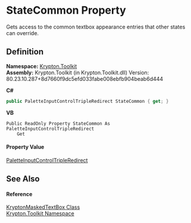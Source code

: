 # StateCommon Property


Gets access to the common textbox appearance entries that other states can override.



## Definition
**Namespace:** <a href="79d2eac2-21f4-54ff-7552-b20c33c30600.md">Krypton.Toolkit</a>  
**Assembly:** Krypton.Toolkit (in Krypton.Toolkit.dll) Version: 80.23.10.287+8d7660f9dc5efd033fabe008ebfb904beab6d444

**C#**
``` C#
public PaletteInputControlTripleRedirect StateCommon { get; }
```
**VB**
``` VB
Public ReadOnly Property StateCommon As PaletteInputControlTripleRedirect
	Get
```



#### Property Value
<a href="486763f0-bb26-a4a9-39e3-44ac06598f8e.md">PaletteInputControlTripleRedirect</a>

## See Also


#### Reference
<a href="962786e1-b6f4-f78f-d562-d654213adaa6.md">KryptonMaskedTextBox Class</a>  
<a href="79d2eac2-21f4-54ff-7552-b20c33c30600.md">Krypton.Toolkit Namespace</a>  
